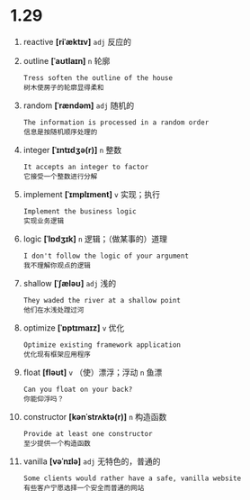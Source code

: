 # 1.29

1. reactive **[riˈæktɪv]** `adj` 反应的

2. outline **[ˈaʊtlaɪn]** `n` 轮廓

   ```
   Tress soften the outline of the house
   树木使房子的轮廓显得柔和
   ```

3. random **[ˈrændəm]** `adj` 随机的

   ```
   The information is processed in a random order
   信息是按随机顺序处理的
   ```

4. integer **[ˈɪntɪdʒə(r)]** `n` 整数

   ```
   It accepts an integer to factor
   它接受一个整数进行分解
   ```

5. implement **[ˈɪmplɪment]** `v` 实现；执行

   ```
   Implement the business logic
   实现业务逻辑
   ```

6. logic **[ˈlɒdʒɪk]** `n` 逻辑；（做某事的）道理

   ```
   I don't follow the logic of your argument
   我不理解你观点的逻辑
   ```

7. shallow **[ˈʃæləʊ]** `adj` 浅的

   ```
   They waded the river at a shallow point
   他们在水浅处蹚过河
   ```

8. optimize **[ˈɒptɪmaɪz]** `v` 优化

   ```
   Optimize existing framework application
   优化现有框架应用程序
   ```

9. float **[fləʊt]** `v` （使）漂浮；浮动 `n` 鱼漂

   ```
   Can you float on your back?
   你能仰浮吗？
   ```

10. constructor **[kənˈstrʌktə(r)]** `n` 构造函数

    ```
    Provide at least one constructor
    至少提供一个构造函数
    ```

11. vanilla **[vəˈnɪlə]** `adj` 无特色的，普通的

    ```
    Some clients would rather have a safe, vanilla website
    有些客户宁愿选择一个安全而普通的网站
    ```

